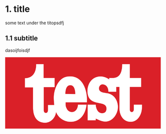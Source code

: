 # 1. title
some text under the titopsdfj
## 1.1 subtitle 
dasoijfoisdjf

![testimage](783px-Test-Logo.png "testimage")
